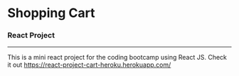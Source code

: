 # Shopping Cart
### React Project 
---
This is a mini react project for the coding bootcamp using React JS.
Check it out https://react-project-cart-heroku.herokuapp.com/
